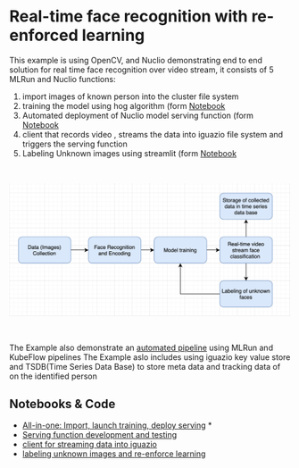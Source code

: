 # Real-time face recognition with re-enforced learning

This example is using OpenCV, and Nuclio demonstrating end to end solution for real time face recognition over video stream, 
it consists of 5 MLRun and Nuclio functions:

1. import images of known person into the cluster file system
2. training the model using hog algorithm  (form [Notebook](./notebooks/face_recognition.ipynb)
3. Automated deployment of Nuclio model serving function (form [Notebook](./notebooks/nuclio_face_prediction.ipynb) 
4. client that records video , streams the data into iguazio file system and triggers the serving function 
5. Labeling Unknown images using streamlit  (form [Notebook](./streamlit/label_prompt.py)
 
<br><p align="center"><img src="workflow.png" width="600"/></p><br>

The Example also demonstrate an [automated pipeline](./notebooks/face_recognition.ipynb) using MLRun and KubeFlow pipelines 
The Example aslo includes using iguazio key value store and TSDB(Time Series Data Base) to store meta data and tracking data
of  on the identified person
## Notebooks & Code

* [All-in-one: Import, launch training, deploy serving](notebooks/face_recognition.ipynb) * 
* [Serving function development and testing](notebooks/nuclio_face_prediction.ipynb)
* [client for streaming data into iguazio](./client/VideoCapture.py)
* [labeling unknown images and re-enforce learning ](./streamlit/label_prompt.py)  
 
  



